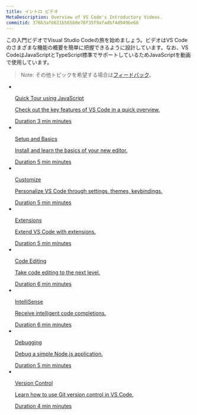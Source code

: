 ```yaml
---
title: イントロ ビデオ
MetaDescription: Overview of VS Code's Introductory Videos.
commitid: 376b3af6621b565b0e76f35f9afadbf4d949be68
---
```


この入門ビデオでVisual Studio Codeの旅を始めましょう。ビデオはVS Codeのさまざまな機能の概要を簡単に把握できるように設計しています。なお、VS CodeはJavaScriptとTypeScript標準でサポートしているためJavaScriptを動画で使用しています。

> Note: その他トピックを希望する場合は[フィードバック](https://www.surveymonkey.com/r/H9W7K8J)。

<ul class="video-list">
	<li class="video">
		<a href="/docs/introvideos/quicktour.html">
			<img src="https://img.youtube.com/vi/pI1skOo2yjk/mqdefault.jpg" alt aria-hidden="true" class="thumb"/>
			<div class="info">
				<p class="title faux-h3">Quick Tour using JavaScript</p>
				<p class="description">Check out the key features of VS Code in a quick overview.</p>
				<span class="duration"><span class="sr-only">Duration </span>3<span aria-hidden="true"> min</span><span class="sr-only"> minutes</span></span>
			</div>
		</a>
	</li>
	<li class="video">
		<a href="/docs/introvideos/basics.html">
			<img src="https://img.youtube.com/vi/SYRwSyjD8oI/mqdefault.jpg" alt aria-hidden="true" class="thumb"/>
			<div class="info">
				<p class="title faux-h3">Setup and Basics</p>
				<p class="description">Install and learn the basics of your new editor.</p>
				<span class="duration"><span class="sr-only">Duration </span>5<span aria-hidden="true"> min</span><span class="sr-only"> minutes</span></span>
			</div>
		</a>
	</li>
	<li class="video">
		<a href="/docs/introvideos/configure.html">
			<img src="https://img.youtube.com/vi/4wVF4w_53hs/mqdefault.jpg" alt aria-hidden="true" class="thumb"/>
			<div class="info">
				<p class="title faux-h3">Customize</p>
				<p class="description">Personalize VS Code through settings, themes, keybindings.</p>
				<span class="duration"><span class="sr-only">Duration </span>5<span aria-hidden="true"> min</span><span class="sr-only"> minutes</span></span>
			</div>
		</a>
	</li>
	<li class="video">
		<a href="/docs/introvideos/extend.html">
			<img src="https://img.youtube.com/vi/Fed01v3yYNE/mqdefault.jpg" alt aria-hidden="true" class="thumb"/>
			<div class="info">
				<p class="title faux-h3">Extensions</p>
				<p class="description">Extend VS Code with extensions.</p>
				<span class="duration"><span class="sr-only">Duration </span>5<span aria-hidden="true"> min</span><span class="sr-only"> minutes</span></span>
			</div>
		</a>
	</li>
	<li class="video">
		<a href="/docs/introvideos/codeediting">
			<img src="https://img.youtube.com/vi/rsatrlBEFFA/mqdefault.jpg" alt aria-hidden="true" class="thumb"/>
			<div class="info">
				<p class="title faux-h3">Code Editing</p>
				<p class="description">Take code editing to the next level.</p>
				<span class="duration"><span class="sr-only">Duration </span>6<span aria-hidden="true"> min</span><span class="sr-only"> minutes</span></span>
			</div>
		</a>
	</li>
	<li class="video">
		<a href="/docs/introvideos/intellisense">
			<img src="https://img.youtube.com/vi/lSPHucggmLo/mqdefault.jpg" alt aria-hidden="true" class="thumb"/>
			<div class="info">
				<p class="title faux-h3">IntelliSense</p>
				<p class="description">Receive intelligent code completions.</p>
				<span class="duration"><span class="sr-only">Duration </span>6<span aria-hidden="true"> min</span><span class="sr-only"> minutes</span></span>
			</div>
		</a>
	</li>
	<li class="video">
		<a href="/docs/introvideos/debugging">
			<img src="https://img.youtube.com/vi/6cOsxaNC06c/mqdefault.jpg" alt aria-hidden="true" class="thumb"/>
			<div class="info">
				<p class="title faux-h3">Debugging</p>
				<p class="description">Debug a simple Node.js application.</p>
				<span class="duration"><span class="sr-only">Duration </span>5<span aria-hidden="true"> min</span><span class="sr-only"> minutes</span></span>
			</div>
		</a>
	</li>
	<li class="video">
		<a href="/docs/introvideos/versioncontrol">
			<img src="https://img.youtube.com/vi/AKNYgP0yEOY/mqdefault.jpg" alt aria-hidden="true" class="thumb"/>
			<div class="info">
				<p class="title faux-h3">Version Control</p>
				<p class="description">Learn how to use Git version control in VS Code.</p>
				<span class="duration"><span class="sr-only">Duration </span>4<span aria-hidden="true"> min</span><span class="sr-only"> minutes</span></span>
			</div>
		</a>
	</li>
</ul>
